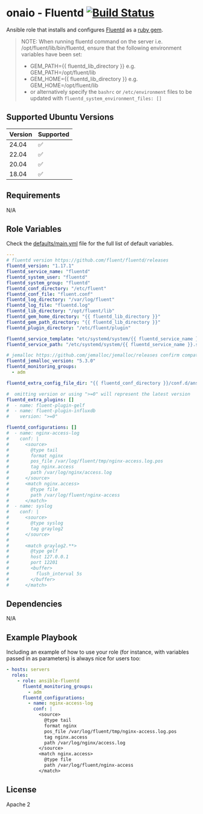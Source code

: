 onaio - Fluentd [![Build Status](https://github.com/onaio/ansible-fluentd/workflows/CI/badge.svg)](https://github.com/onaio/ansible-fluentd/actions?query=workflow%3ACI)
=========

Ansible role that installs and configures [Fluentd](https://docs.fluentd.org/) as a [ruby gem](https://docs.fluentd.org/installation/install-by-gem).

> NOTE: When running fluentd command on the server i.e. /opt/fluent/lib/bin/fluentd, ensure that the following  environment variables have been set:
> - GEM_PATH={{ fluentd_lib_directory }} e.g. GEM_PATH=/opt/fluent/lib
> - GEM_HOME={{ fluentd_lib_directory }} e.g. GEM_HOME=/opt/fluent/lib
> - or alternatively specify the `bashrc` or `/etc/environment` files to be updated with `fluentd_system_environment_files: []`


Supported Ubuntu Versions
------------

| Version | Supported          |
|---------|--------------------|
| 24.04   | :white_check_mark: |
| 22.04   | :white_check_mark: |
| 20.04   | :white_check_mark: |
| 18.04   | :white_check_mark: |


Requirements
------------

N/A

Role Variables
--------------

Check the [defaults/main.yml](./defaults/main.yml) file for the full list of default variables.

```yml
---
# fluentd version https://github.com/fluent/fluentd/releases
fluentd_version: "1.17.1"
fluentd_service_name: "fluentd"
fluentd_system_user: "fluentd"
fluentd_system_group: "fluentd"
fluentd_conf_directory: "/etc/fluent"
fluentd_conf_file: "fluent.conf"
fluentd_log_directory: "/var/log/fluent"
fluentd_log_file: "fluentd.log"
fluentd_lib_directory: "/opt/fluent/lib"
fluentd_gem_home_directory: "{{ fluentd_lib_directory }}"
fluentd_gem_path_directory: "{{ fluentd_lib_directory }}"
fluentd_plugin_directory: "/etc/fluent/plugin"

fluentd_service_template: "etc/systemd/system/{{ fluentd_service_name }}.service.j2"
fluentd_service_path: "/etc/systemd/system/{{ fluentd_service_name }}.service"

# jemalloc https://github.com/jemalloc/jemalloc/releases confirm compatibility from dockerfile https://github.com/fluent/fluentd-docker-image
fluentd_jemalloc_version: "5.3.0"
fluentd_monitoring_groups:
  - adm

fluentd_extra_config_file_dir: "{{ fluentd_conf_directory }}/conf.d/ansible"

#  omitting version or using ">=0" will represent the latest version
fluentd_extra_plugins: []
#  - name: fluent-plugin-gelf
#  - name: fluent-plugin-influxdb
#    version: ">=0"

fluentd_configurations: []
#  - name: nginx-access-log
#    conf: |
#      <source>
#        @type tail
#        format nginx
#        pos_file /var/log/fluent/tmp/nginx-access.log.pos
#        tag nginx.access
#        path /var/log/nginx/access.log
#      </source>
#      <match nginx.access>
#        @type file
#        path /var/log/fluent/nginx-access
#      </match>
#  - name: syslog
#    conf: |
#      <source>
#        @type syslog
#        tag graylog2
#      </source>
#
#      <match graylog2.**>
#        @type gelf
#        host 127.0.0.1
#        port 12201
#        <buffer>
#          flush_interval 5s
#        </buffer>
#      </match>
```

Dependencies
------------

N/A

Example Playbook
----------------

Including an example of how to use your role (for instance, with variables passed in as parameters) is always nice for users too:

```yml
- hosts: servers
  roles:
    - role: ansible-fluentd
      fluentd_monitoring_groups:
        - adm
      fluentd_configurations:
        - name: nginx-access-log
          conf: |
            <source>
              @type tail
              format nginx
              pos_file /var/log/fluent/tmp/nginx-access.log.pos
              tag nginx.access
              path /var/log/nginx/access.log
            </source>
            <match nginx.access>
              @type file
              path /var/log/fluent/nginx-access
            </match>
```

License
-------

Apache 2
